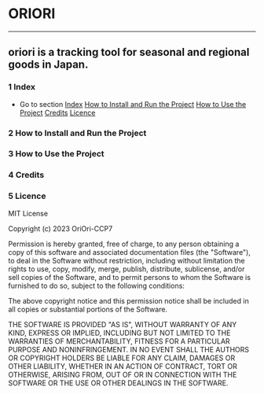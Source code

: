 # ORIORI
* * *
## oriori is a tracking tool for seasonal and regional goods in Japan.

### 1 Index ###
* Go to section
[Index](#1-index)
[How to Install and Run the Project](#2-How-to-Install-and-Run-the-Project)
[How to Use the Project](#3-how-to-use-the-project)
[Credits](#4-credits)
[Licence](#5-licence)

### 2 How to Install and Run the Project ###

### 3 How to Use the Project ###

### 4 Credits ###

### 5 Licence ###
MIT License

Copyright (c) 2023 OriOri-CCP7

Permission is hereby granted, free of charge, to any person obtaining a copy
of this software and associated documentation files (the "Software"), to deal
in the Software without restriction, including without limitation the rights
to use, copy, modify, merge, publish, distribute, sublicense, and/or sell
copies of the Software, and to permit persons to whom the Software is
furnished to do so, subject to the following conditions:

The above copyright notice and this permission notice shall be included in all
copies or substantial portions of the Software.

THE SOFTWARE IS PROVIDED "AS IS", WITHOUT WARRANTY OF ANY KIND, EXPRESS OR
IMPLIED, INCLUDING BUT NOT LIMITED TO THE WARRANTIES OF MERCHANTABILITY,
FITNESS FOR A PARTICULAR PURPOSE AND NONINFRINGEMENT. IN NO EVENT SHALL THE
AUTHORS OR COPYRIGHT HOLDERS BE LIABLE FOR ANY CLAIM, DAMAGES OR OTHER
LIABILITY, WHETHER IN AN ACTION OF CONTRACT, TORT OR OTHERWISE, ARISING FROM,
OUT OF OR IN CONNECTION WITH THE SOFTWARE OR THE USE OR OTHER DEALINGS IN THE
SOFTWARE.

